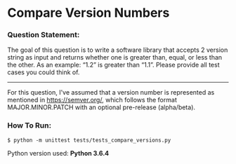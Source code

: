 # Compare Version Numbers

### Question Statement:

The goal of this question is to write a software library that accepts 2 version string as input and returns whether one is greater than, equal, or less than the other. As an example: “1.2” is greater than “1.1”. Please provide all test cases you could think of.

------------

For this question, I've assumed that a version number is represented as mentioned in https://semver.org/, which follows the format MAJOR.MINOR.PATCH with an optional pre-release (alpha/beta).

### How To Run:

```
$ python -m unittest tests/tests_compare_versions.py
```

Python version used: **Python 3.6.4**
